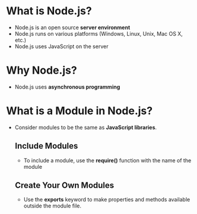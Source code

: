 # What is Node.js? 
* Node.js is an open source **server environment**
* Node.js runs on various platforms (Windows, Linux, Unix, Mac OS X, etc.)
* Node.js uses JavaScript on the server

# Why Node.js? 
* Node.js uses **asynchronous programming**

# What is a Module in Node.js?
* Consider modules to be the same as **JavaScript libraries**.  
  
  ## Include Modules
  * To include a module, use the **require()** function with the name of the module

  ## Create Your Own Modules
  * Use the **exports** keyword to make properties and methods available outside the module file.
